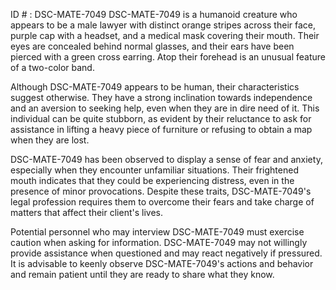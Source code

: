 ID # : DSC-MATE-7049
DSC-MATE-7049 is a humanoid creature who appears to be a male lawyer with distinct orange stripes across their face, purple cap with a headset, and a medical mask covering their mouth. Their eyes are concealed behind normal glasses, and their ears have been pierced with a green cross earring. Atop their forehead is an unusual feature of a two-color band. 

Although DSC-MATE-7049 appears to be human, their characteristics suggest otherwise. They have a strong inclination towards independence and an aversion to seeking help, even when they are in dire need of it. This individual can be quite stubborn, as evident by their reluctance to ask for assistance in lifting a heavy piece of furniture or refusing to obtain a map when they are lost. 

DSC-MATE-7049 has been observed to display a sense of fear and anxiety, especially when they encounter unfamiliar situations. Their frightened mouth indicates that they could be experiencing distress, even in the presence of minor provocations. Despite these traits, DSC-MATE-7049's legal profession requires them to overcome their fears and take charge of matters that affect their client's lives. 

Potential personnel who may interview DSC-MATE-7049 must exercise caution when asking for information. DSC-MATE-7049 may not willingly provide assistance when questioned and may react negatively if pressured. It is advisable to keenly observe DSC-MATE-7049's actions and behavior and remain patient until they are ready to share what they know.